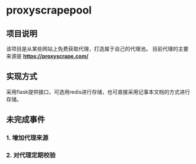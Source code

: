 # proxyscrapepool

## 项目说明
该项目是从某些网站上免费获取代理，打造属于自己的代理池。
目前代理的主要来源是 **https://proxyscrape.com/**

## 实现方式
采用flask提供接口，可选用redis进行存储，也可直接采用记事本文档的方式进行存储。

## 未完成事件
### 1. 增加代理来源
### 2. 对代理定期校验
